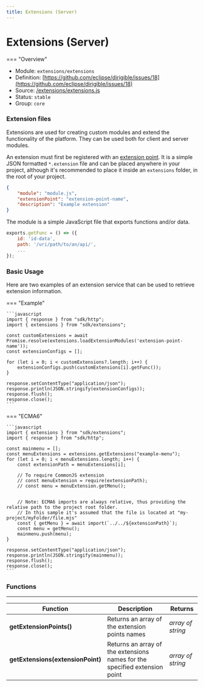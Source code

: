 ```yaml
---
title: Extensions (Server)
---
```


Extensions (Server)
===

=== "Overview"
- Module: `extensions/extensions`
- Definition: [https://github.com/eclipse/dirigible/issues/18](https://github.com/eclipse/dirigible/issues/18)
- Source: [/extensions/extensions.js](https://github.com/eclipse/dirigible/blob/master/components/api-extensions/src/main/resources/META-INF/dirigible/extensions/extensions.js)
- Status: `stable`
- Group: `core`

### Extension files

Extensions are used for creating custom modules and extend the functionality of the platform. They can be used both for client and server modules.

An extension must first be registered with an [extension point](../extension-point/). It is a simple JSON formatted `*.extension` file and can be placed anywhere in your project, although it's recommended to place it inside an `extensions` folder, in the root of your project.

```json
{
    "module": "module.js",
    "extensionPoint": "extension-point-name",
    "description": "Example extension"
}
```

The module is a simple JavaScript file that exports functions and/or data.

```javascript
exports.getFunc = () => ({
	id: 'id-data',
	path: '/uri/path/to/an/api/',
	...
});
```

### Basic Usage

Here are two examples of an extension service that can be used to retrieve extension information.

=== "Example"

    ```javascript
    import { response } from "sdk/http";
    import { extensions } from "sdk/extensions";

    const customExtensions = await Promise.resolve(extensions.loadExtensionModules('extension-point-name'));
    const extensionConfigs = [];

    for (let i = 0; i < customExtensions?.length; i++) {
        extensionConfigs.push(customExtensions[i].getFunc());
    }

    response.setContentType("application/json");
    response.println(JSON.stringify(extensionConfigs));
    response.flush();
    response.close();
    ```

=== "ECMA6"

    ```javascript
    import { extensions } from "sdk/extensions";
    import { response } from "sdk/http";

    const mainmenu = [];
    const menuExtensions = extensions.getExtensions("example-menu");
    for (let i = 0; i < menuExtensions.length; i++) {
        const extensionPath = menuExtensions[i];
        
        // To require CommonJS extension
        // const menuExtension = require(extensionPath);
        // const menu = menuExtension.getMenu();


        // Note: ECMA6 imports are always relative, thus providing the relative path to the project root folder.
        // In this sample it's assumed that the file is located at "my-project/myFolder/file.mjs"
        const { getMenu } = await import(`../../${extensionPath}`);
        const menu = getMenu();
        mainmenu.push(menu);
    }

    response.setContentType("application/json");
    response.println(JSON.stringify(mainmenu));
    response.flush();
    response.close();
    ```


### Functions

---

Function     | Description | Returns
------------ | ----------- | --------
**getExtensionPoints()** | Returns an array of the extension points names | *array of string*
**getExtensions(extensionPoint)**   | Returns an array of the extensions names for the specified extension point | *array of string*
